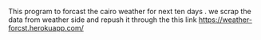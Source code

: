 This program to forcast the cairo weather for next ten days .
we scrap the data from weather side and repush it through the this link
https://weather-forcst.herokuapp.com/